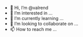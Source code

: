- 👋 Hi, I’m @valrend
- 👀 I’m interested in ...
- 🌱 I’m currently learning ...
- 💞️ I’m looking to collaborate on ...
- 📫 How to reach me ...

<!---
valrend/valrend is a ✨ special ✨ repository because its `README.md` (this file) appears on your GitHub profile.
You can click the Preview link to take a look at your changes.
--->
